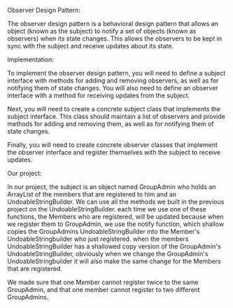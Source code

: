 Observer Design Pattern:




The observer design pattern is a behavioral design pattern that allows an object (known as the subject) to notify a set of objects (known as observers) when its state changes.
This allows the observers to be kept in sync with the subject and receive updates about its state.



Implementation:




To implement the observer design pattern, you will need to define a subject interface with methods for adding and removing observers,
as well as for notifying them of state changes. You will also need to define an observer interface with a method for receiving updates from the subject.

Next, you will need to create a concrete subject class that implements the subject interface.
This class should maintain a list of observers and provide methods for adding and removing them, as well as for notifying them of state changes.

Finally, you will need to create concrete observer classes that implement the observer interface and register themselves with the subject to receive updates.



Our project:

In our project, the subject is an object named GroupAdmin who holds an ArrayList of the members that are registered to him and an UndoableStringBuilder.
We can use all the methods we built in the previous project on the UndoableStringBuilder.
each time we use one of these functions, the Members who are registered, will be updated because when we register them to GroupAdmin, we use the notify function,
which shallow copies the GroupAdmins UndoableStringBuilder into the Member's UndoableStringbuilder who just registered.
when the members UndoableStringBuilder has a shallowed copy version of the GroupAdmin's UndoableStringBuilder, obviously when we change the GroupAdmin's
UndoableStringbuilder it will also make the same change for the Members that are registered.

We made sure that one Member cannot register twice to the same GroupAdmin, and that one member cannot register to two different GroupAdmins.
